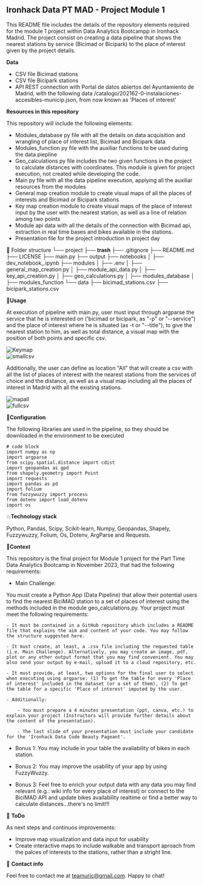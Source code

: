 ## **Ironhack Data PT MAD - Project Module 1**

This README file includes the details of the repository elements required for the module 1 project within Data Analytics Bootcampp in Ironhack Madrid.
The project consist on creating a data pipeline that shows the nearest stations by service (Bicimad or Bicipark) to the place of interest given by the project details. 

**Data**

- CSV file Bicimad stations
- CSV file Bicipark stations
- API REST connection with Portal de datos abiertos del Ayuntamiento de Madrid, with the following data /catalogo/202162-0-instalaciones-accesibles-municip.json, from now known as 'Places of interest'

**Resources in this repository**

This repository will include the following elements: 

- Modules_database py file with all the details on data acquisition and wrangling of place of interest list, Bicimad and Bicipark data
- Modules_function py file with the auxiliar functions to be used during the data piepline
- Geo_calculations py file includes the two given functions in the project to calculate distances with coordinates. This module is given for project execution, not created while developing the code.
- Main py file with all the data pipeline execution, applying all the auxiliar resources from the modules 
- General map creation module to create visual maps of all the places of interests and Bicimad or Bicipark stations
- Key map creation module to create visual maps of the place of interest input by the user with the nearest station, as well as a line of relation among two points
- Module api data with all the details of the connection with Bicimad api, extraction in real time bases and bikes available in the stations.
- Presentation file for the project introduction in project day

📁 Folder structure
└── project
    ├── __trash__
    ├── .gitignore
    ├── README.md
    ├── LICENSE
    ├── main.py
    ├── output
    ├── notebooks
    │   ├── dev_notebook_.ipynb
    ├── modules
    │   ├── .env
    │   ├── general_map_creation.py
    │   ├── module_api_data.py
    │   ├── key_api_creation.py
    │   ├── geo_calculations.py
    │   ├── modules_database
    │   ├── modules_function
    └── data
        ├── bicimad_stations.csv
        ├── bicipark_stations.csv

🥤**Usage**

At execution of pipeline with main.py, user must input through argparse the service that he is interested on ('bicimad or bicipark, as "-p" or "--service") and the place of interest where he is situated (as -t or "--title"), to give the nearest station to him, as well as total distance, a visual map with the position of both points and specific csv.

![Keymap](Documents/Keymap.png)  
![smallcsv](Documents/smallcsv.png)  

Additionally, the user can define as location "All" that will create a csv with all the list of places of interest with the nearest stations from the services of choice and the distance, as well as a visual map including all the places of interest in Madrid with all the existing stations.

![mapall](Documents/mapall.png)  
![fullcsv](Documents/fullcsv.png)  


🔧**Configuration**

The following libraries are used in the pipeline, so they should be downloaded in the environment to be executed

```
# code block
import numpy as np
import argparse
from scipy.spatial.distance import cdist
import geopandas as gpd
from shapely.geometry import Point
import requests
import pandas as pd 
import folium 
from fuzzywuzzy import process
from dotenv import load_dotenv
import os
```

💥**Technology stack**

Python, Pandas, Scipy, Scikit-learn, Numpy, Geopandas, Shapely, Fuzzywuzzy, Folium, Os, Dotenv, ArgParse and Requests.

👀**Context**

This repository is the final project for Module 1 project for the Part Time Data Analytics Bootcamp in November 2023, that had the following requirements: 

- Main Challenge:

You must create a Python App (Data Pipeline) that allow their potential users to find the nearest BiciMAD station to a set of places of interest using the methods included in the module geo_calculations.py.
Your project must meet the following requirements:

    - It must be contained in a GitHub repository which includes a README file that explains the aim and content of your code. You may follow the structure suggested here.

    - It must create, at least, a .csv file including the requested table (i.e. Main Challenge). Alternatively, you may create an image, pdf, plot or any other output format that you may find convenient. You may also send your output by e-mail, upload it to a cloud repository, etc.

    - It must provide, at least, two options for the final user to select when executing using argparse: (1) To get the table for every 'Place of interest' included in the dataset (or a set of them), (2) To get the table for a specific 'Place of interest' imputed by the user.

    - Additionally:

        - You must prepare a 4 minutes presentation (ppt, canva, etc.) to explain your project (Instructors will provide further details about the content of the presentation).

        - The last slide of your presentation must include your candidate for the 'Ironhack Data Code Beauty Pageant'.

- Bonus 1:
You may include in your table the availability of bikes in each station.

- Bonus 2:
You may improve the usability of your app by using FuzzyWuzzy.

- Bonus 3:
Feel free to enrich your output data with any data you may find relevant (e.g.: wiki info for every place of interest) or connect to the BiciMAD API and update bikes availability realtime or find a better way to calculate distances...there's no limit!!!

💩 **ToDo**

As next steps and continuos improvements: 

- Improve map visualization and data input for usability 
- Create interactive maps to include walkable and transport aproach from the palces of interests to the stations, rather than a stright line.


💌 **Contact info**

Feel free to contact me at teamurjc@gmail.com. Happy to chat!
